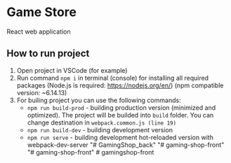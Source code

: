 # Game Store

React web application

## How to run project

1. Open project in VSCode (for example)
2. Run command `npm i` in terminal (console) for installing all required packages (Node.js is required: <https://nodejs.org/en/>) (npm compatible version: ~6.14.13)
3. For builing project you can use the following commands:
   - `npm run build-prod` - building production version (minimized and optimized). The project will be builded into `build` folder. You can change destination in `webpack.common.js (line 19)`
   - `npm run build-dev` - building development version
   - `npm run serve` - building development hot-reloaded version with webpack-dev-server
"# GamingShop_back" 
"# gaming-shop-front" 
"# gaming-shop-front" 
#   g a m i n g s h o p - f r o n t  
 